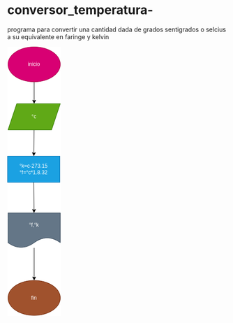 # conversor_temperatura-
programa para convertir una cantidad dada de grados sentigrados  o selcius a su equivalente en faringe y kelvin 

![diagrama de flujo](diagrama.png "diagrama de flujo")